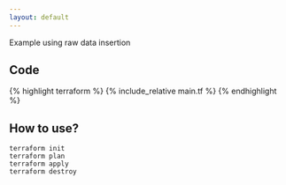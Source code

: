 ```yaml
---
layout: default
---
```


Example using raw data insertion

## Code

{% highlight terraform %}
{% include_relative main.tf %}
{% endhighlight %}

## How to use?

    terraform init
    terraform plan
    terraform apply
    terraform destroy
